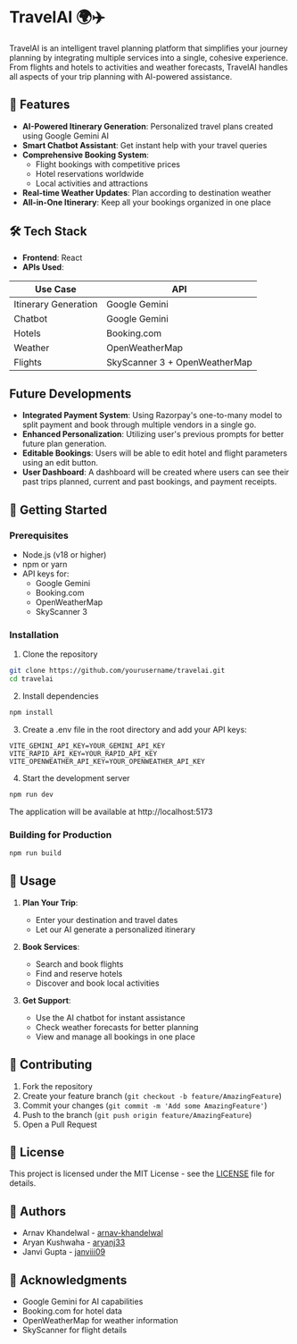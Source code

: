 # TravelAI 🌍✈️

TravelAI is an intelligent travel planning platform that simplifies your journey planning by integrating multiple services into a single, cohesive experience. From flights and hotels to activities and weather forecasts, TravelAI handles all aspects of your trip planning with AI-powered assistance.

## 🌟 Features

- **AI-Powered Itinerary Generation**: Personalized travel plans created using Google Gemini AI
- **Smart Chatbot Assistant**: Get instant help with your travel queries
- **Comprehensive Booking System**:
  - Flight bookings with competitive prices
  - Hotel reservations worldwide
  - Local activities and attractions
- **Real-time Weather Updates**: Plan according to destination weather
- **All-in-One Itinerary**: Keep all your bookings organized in one place

## 🛠️ Tech Stack

- **Frontend**: React
- **APIs Used**:

| Use Case | API |
|----------|-----|
| Itinerary Generation | Google Gemini |
| Chatbot | Google Gemini |
| Hotels | Booking.com |
| Weather | OpenWeatherMap |
| Flights | SkyScanner 3 + OpenWeatherMap |

## Future Developments

- **Integrated Payment System**: Using Razorpay's one-to-many model to split payment and book through multiple vendors in a single go.
- **Enhanced Personalization**: Utilizing user's previous prompts for better future plan generation.
- **Editable Bookings**: Users will be able to edit hotel and flight parameters using an edit button.
- **User Dashboard**: A dashboard will be created where users can see their past trips planned, current and past bookings, and payment receipts.

## 🚀 Getting Started

### Prerequisites

- Node.js (v18 or higher)
- npm or yarn
- API keys for:
  - Google Gemini
  - Booking.com
  - OpenWeatherMap
  - SkyScanner 3

### Installation

1. Clone the repository
```bash
git clone https://github.com/yourusername/travelai.git
cd travelai
```

2. Install dependencies
```bash
npm install
```

3. Create a .env file in the root directory and add your API keys:
```env
VITE_GEMINI_API_KEY=YOUR_GEMINI_API_KEY
VITE_RAPID_API_KEY=YOUR_RAPID_API_KEY
VITE_OPENWEATHER_API_KEY=YOUR_OPENWEATHER_API_KEY
```

4. Start the development server
```bash
npm run dev
```

The application will be available at http://localhost:5173

### Building for Production

```bash
npm run build
```

## 📖 Usage

1. **Plan Your Trip**:
   - Enter your destination and travel dates
   - Let our AI generate a personalized itinerary

2. **Book Services**:
   - Search and book flights
   - Find and reserve hotels
   - Discover and book local activities

3. **Get Support**:
   - Use the AI chatbot for instant assistance
   - Check weather forecasts for better planning
   - View and manage all bookings in one place

## 🤝 Contributing

1. Fork the repository
2. Create your feature branch (`git checkout -b feature/AmazingFeature`)
3. Commit your changes (`git commit -m 'Add some AmazingFeature'`)
4. Push to the branch (`git push origin feature/AmazingFeature`)
5. Open a Pull Request

## 📝 License

This project is licensed under the MIT License - see the [LICENSE](LICENSE) file for details.

## 👥 Authors

- Arnav Khandelwal - [arnav-khandelwal](https://github.com/arnav-khandelwal)
- Aryan Kushwaha - [aryanj33](https://github.com/aryanj33)
- Janvi Gupta - [janviii09](https://github.com/janviii09)

## 🙏 Acknowledgments

- Google Gemini for AI capabilities
- Booking.com for hotel data
- OpenWeatherMap for weather information
- SkyScanner for flight details
